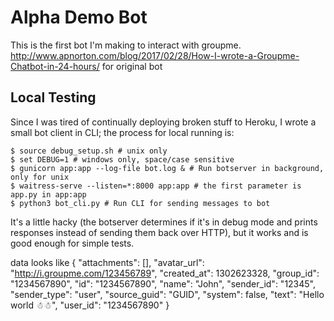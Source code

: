 Alpha Demo Bot
======

This is the first bot I'm making to interact with groupme.
http://www.apnorton.com/blog/2017/02/28/How-I-wrote-a-Groupme-Chatbot-in-24-hours/ for original bot 

Local Testing
-------------

Since I was tired of continually deploying broken stuff to Heroku, I wrote a small bot client in CLI; the process for local running is:

```
$ source debug_setup.sh # unix only
$ set DEBUG=1 # windows only, space/case sensitive
$ gunicorn app:app --log-file bot.log & # Run botserver in background, only for unix
$ waitress-serve --listen=*:8000 app:app # the first parameter is app.py in app:app
$ python3 bot_cli.py # Run CLI for sending messages to bot
```

It's a little hacky (the botserver determines if it's in debug mode and prints responses instead of sending them back over HTTP), but it works and is good enough for simple tests.

data looks like
{
  "attachments": [],
  "avatar_url": "http://i.groupme.com/123456789",
  "created_at": 1302623328,
  "group_id": "1234567890",
  "id": "1234567890",
  "name": "John",
  "sender_id": "12345",
  "sender_type": "user",
  "source_guid": "GUID",
  "system": false,
  "text": "Hello world ☃☃",
  "user_id": "1234567890"
}